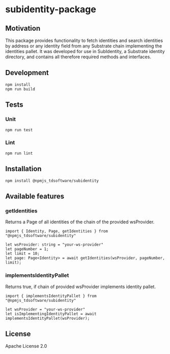 # subidentity-package
## Motivation
This package provides functionality to fetch identities and search identities by address or any identity field from any Substrate chain implementing the identities pallet. It was developed for use in SubIdentity, a Substrate identity directory, and contains all therefore required methods and interfaces.
## Development
```
npm install
npm run build
```

## Tests
### Unit
```
npm run test
```
### Lint
```
npm run lint
```
## Installation
```
npm install @npmjs_tdsoftware/subidentity
```
## Available features

### getIdentities
Returns a Page of all identities of the chain of the provided wsProvider.

```
import { Identity, Page, getIdentities } from "@npmjs_tdsoftware/subidentity"

let wsProvider: string = "your-ws-provider"
let pageNumber = 1;
let limit = 10;
let page: Page<Identity> = await getIdentities(wsProvider, pageNumber, limit);
```

### implementsIdentityPallet
Returns true, if chain of provided wsProvider implements identity pallet.

```
import { implementsIdentityPallet } from "@npmjs_tdsoftware/subidentity"

let wsProvider = "your-ws-provider"
let isImplementingIdentityPallet = await implementsIdentityPallet(wsProvider);
```

## License
Apache License 2.0